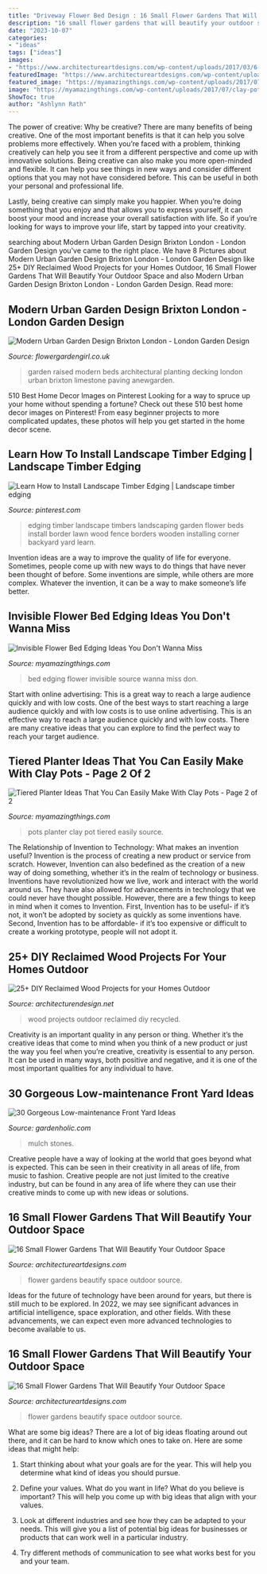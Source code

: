 ```yaml
---
title: "Driveway Flower Bed Design : 16 Small Flower Gardens That Will Beautify Your Outdoor Space"
description: "16 small flower gardens that will beautify your outdoor space"
date: "2023-10-07"
categories:
- "ideas"
tags: ["ideas"]
images:
- "https://www.architectureartdesigns.com/wp-content/uploads/2017/03/6-25-630x473.jpg"
featuredImage: "https://www.architectureartdesigns.com/wp-content/uploads/2017/03/7-27.jpg"
featured_image: "https://myamazingthings.com/wp-content/uploads/2017/07/clay-pot-ideas-10.jpg"
image: "https://myamazingthings.com/wp-content/uploads/2017/07/clay-pot-ideas-10.jpg"
ShowToc: true
author: "Ashlynn Rath"
---
```



The power of creative: Why be creative?
There are many benefits of being creative. One of the most important benefits is that it can help you solve problems more effectively. When you’re faced with a problem, thinking creatively can help you see it from a different perspective and come up with innovative solutions.
Being creative can also make you more open-minded and flexible. It can help you see things in new ways and consider different options that you may not have considered before. This can be useful in both your personal and professional life.

Lastly, being creative can simply make you happier. When you’re doing something that you enjoy and that allows you to express yourself, it can boost your mood and increase your overall satisfaction with life. So if you’re looking for ways to improve your life, start by tapped into your creativity.

	

		
searching about Modern Urban Garden Design Brixton London - London Garden Design you've came to the right place. We have 8 Pictures about Modern Urban Garden Design Brixton London - London Garden Design like 25+ DIY Reclaimed Wood Projects for your Homes Outdoor, 16 Small Flower Gardens That Will Beautify Your Outdoor Space and also Modern Urban Garden Design Brixton London - London Garden Design. Read more:
		
    
## Modern Urban Garden Design Brixton London - London Garden Design

<img loading=lazy src="http://flowergardengirl.co.uk/wp-content/uploads/2014/04/Raised-white-render-plastered-beds-Moleanos-Limestone-paving-tiles-with-decking-stain-matt-black-Architectural-planting-with-buxus-topiary-and-floating-black-bench-Garden-Design-and-Build-Brixton-London-8.jpg" onerror="this.onerror=null;this.src='https://tse4.mm.bing.net/th?id=OIP.GyM_Tb8KBrQH2ERBsF8hxgHaDd&amp;pid=15.1';" alt="Modern Urban Garden Design Brixton London - London Garden Design">

_Source: flowergardengirl.co.uk_

>garden raised modern beds architectural planting decking london urban brixton limestone paving anewgarden. 

	

510 Best Home Decor Images on Pinterest
Looking for a way to spruce up your home without spending a fortune? Check out these 510 best home decor images on Pinterest! From easy beginner projects to more complicated updates, these photos will help you get started in the home decor scene.

    
## Learn How To Install Landscape Timber Edging | Landscape Timber Edging

<img loading=lazy src="https://i.pinimg.com/736x/de/00/46/de0046ec88bf415f144e07db3da56266--landscape-timbers-landscape-timber-edging.jpg" onerror="this.onerror=null;this.src='https://tse2.mm.bing.net/th?id=OIP.ZfEVi1wwB31_NOG2BA76WwHaMW&amp;pid=15.1';" alt="Learn How to Install Landscape Timber Edging | Landscape timber edging">

_Source: pinterest.com_

>edging timber landscape timbers landscaping garden flower beds install border lawn wood fence borders wooden installing corner backyard yard learn. 

	

Invention ideas are a way to improve the quality of life for everyone. Sometimes, people come up with new ways to do things that have never been thought of before. Some inventions are simple, while others are more complex. Whatever the invention, it can be a way to make someone’s life better.

    
## Invisible Flower Bed Edging Ideas You Don&#039;t Wanna Miss

<img loading=lazy src="http://myamazingthings.com/wp-content/uploads/2017/04/gravel-1024x682.jpg" onerror="this.onerror=null;this.src='https://tse2.mm.bing.net/th?id=OIP.Lvh8CMZPlrFskGYr7hpo0wHaE7&amp;pid=15.1';" alt="Invisible Flower Bed Edging Ideas You Don&#039;t Wanna Miss">

_Source: myamazingthings.com_

>bed edging flower invisible source wanna miss don. 

	

Start with online advertising: This is a great way to reach a large audience quickly and with low costs.
One of the best ways to start reaching a large audience quickly and with low costs is to use online advertising. This is an effective way to reach a large audience quickly and with low costs. There are many creative ideas that you can explore to find the perfect way to reach your target audience.

    
## Tiered Planter Ideas That You Can Easily Make With Clay Pots - Page 2 Of 2

<img loading=lazy src="https://myamazingthings.com/wp-content/uploads/2017/07/clay-pot-ideas-10.jpg" onerror="this.onerror=null;this.src='https://tse2.mm.bing.net/th?id=OIP.gpRJpQOb_RSHZo1GUD2jLwHaNK&amp;pid=15.1';" alt="Tiered Planter Ideas That You Can Easily Make With Clay Pots - Page 2 of 2">

_Source: myamazingthings.com_

>pots planter clay pot tiered easily source. 

	

The Relationship of Invention to Technology: What makes an invention useful?
Invention is the process of creating a new product or service from scratch. However, Invention can also bedefined as the creation of a new way of doing something, whether it’s in the realm of technology or business. Inventions have revolutionized how we live, work and interact with the world around us. They have also allowed for advancements in technology that we could never have thought possible. 
However, there are a few things to keep in mind when it comes to Invention. First, Invention has to be useful- if it’s not, it won’t be adopted by society as quickly as some inventions have. Second, Invention has to be affordable- if it’s too expensive or difficult to create a working prototype, people will not adopt it.

    
## 25+ DIY Reclaimed Wood Projects For Your Homes Outdoor

<img loading=lazy src="http://cdn.architecturendesign.net/wp-content/uploads/2015/05/AD-Outdoor-Reclaimed-Wood-Projects-23.jpg" onerror="this.onerror=null;this.src='https://tse4.mm.bing.net/th?id=OIP.FXp5tTQw-JikXafP_vPTzgHaOd&amp;pid=15.1';" alt="25+ DIY Reclaimed Wood Projects for your Homes Outdoor">

_Source: architecturendesign.net_

>wood projects outdoor reclaimed diy recycled. 

	

Creativity is an important quality in any person or thing. Whether it’s the creative ideas that come to mind when you think of a new product or just the way you feel when you’re creative, creativity is essential to any person. It can be used in many ways, both positive and negative, and it is one of the most important qualities for any individual to have.

    
## 30 Gorgeous Low-maintenance Front Yard Ideas

<img loading=lazy src="https://gardenholic.com/wp-content/uploads/2019/11/low-maintenance-front-yard-ideas6.jpg" onerror="this.onerror=null;this.src='https://tse1.mm.bing.net/th?id=OIP.Ylno1iDYcETydl1laHynJgHaLH&amp;pid=15.1';" alt="30 Gorgeous Low-maintenance Front Yard Ideas">

_Source: gardenholic.com_

>mulch stones. 

	

Creative people have a way of looking at the world that goes beyond what is expected. This can be seen in their creativity in all areas of life, from music to fashion. Creative people are not just limited to the creative industry, but can be found in any area of life where they can use their creative minds to come up with new ideas or solutions.

    
## 16 Small Flower Gardens That Will Beautify Your Outdoor Space

<img loading=lazy src="https://www.architectureartdesigns.com/wp-content/uploads/2017/03/7-27.jpg" onerror="this.onerror=null;this.src='https://tse1.mm.bing.net/th?id=OIP.58tgsm0FjAKpC9T0KE0shQHaE8&amp;pid=15.1';" alt="16 Small Flower Gardens That Will Beautify Your Outdoor Space">

_Source: architectureartdesigns.com_

>flower gardens beautify space outdoor source. 

	

Ideas for the future of technology have been around for years, but there is still much to be explored. In 2022, we may see significant advances in artificial intelligence, space exploration, and other fields. With these advancements, we can expect even more advanced technologies to become available to us.

    
## 16 Small Flower Gardens That Will Beautify Your Outdoor Space

<img loading=lazy src="https://www.architectureartdesigns.com/wp-content/uploads/2017/03/6-25-630x473.jpg" onerror="this.onerror=null;this.src='https://tse3.mm.bing.net/th?id=OIP.tcpK7Q7AmT9gHuHNek0G2wHaFj&amp;pid=15.1';" alt="16 Small Flower Gardens That Will Beautify Your Outdoor Space">

_Source: architectureartdesigns.com_

>flower gardens beautify space outdoor source. 

	

What are some big ideas?
There are a lot of big ideas floating around out there, and it can be hard to know which ones to take on. Here are some ideas that might help:
1. Start thinking about what your goals are for the year. This will help you determine what kind of ideas you should pursue.

2. Define your values. What do you want in life? What do you believe is important? This will help you come up with big ideas that align with your values.

3. Look at different industries and see how they can be adapted to your needs. This will give you a list of potential big ideas for businesses or products that can work well in a particular industry.

4. Try different methods of communication to see what works best for you and your team.

